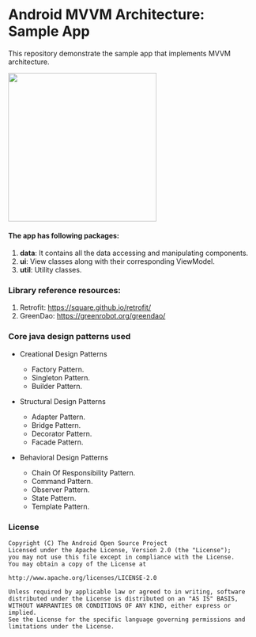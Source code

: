 # Android MVVM Architecture: Sample App

This repository demonstrate the sample app that implements MVVM architecture.

<img src="https://user-images.githubusercontent.com/37363651/152633528-df23897a-9539-4182-9bb9-490daa0a4f33.jpg" width="300">

#### The app has following packages:

1. **data**: It contains all the data accessing and manipulating components.
3. **ui**: View classes along with their corresponding ViewModel.
4. **util**: Utility classes.

### Library reference resources:

1. Retrofit: https://square.github.io/retrofit/
2. GreenDao: https://greenrobot.org/greendao/

### Core java design patterns used

* Creational Design Patterns
  * Factory Pattern.
  * Singleton Pattern.
  * Builder Pattern.

* Structural Design Patterns
  * Adapter Pattern.
  * Bridge Pattern.
  * Decorator Pattern.
  * Facade Pattern.

* Behavioral Design Patterns
  * Chain Of Responsibility Pattern.
  * Command Pattern.
  * Observer Pattern.
  * State Pattern.
  * Template Pattern.

### License

```
Copyright (C) The Android Open Source Project
Licensed under the Apache License, Version 2.0 (the "License");
you may not use this file except in compliance with the License.
You may obtain a copy of the License at

http://www.apache.org/licenses/LICENSE-2.0

Unless required by applicable law or agreed to in writing, software
distributed under the License is distributed on an "AS IS" BASIS,
WITHOUT WARRANTIES OR CONDITIONS OF ANY KIND, either express or implied.
See the License for the specific language governing permissions and
limitations under the License.

```
